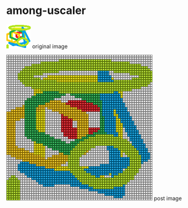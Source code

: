 # among-uscaler

![64x64.png](https://github.com/hjc2/among-uscaler/blob/master/example-images/64x64.png)
original image

![64x64.png](https://github.com/hjc2/among-uscaler/blob/master/example-images/64x64-result.png)
post image
